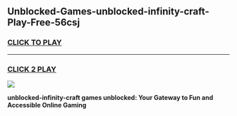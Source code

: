 
## Unblocked-Games-unblocked-infinity-craft-Play-Free-56csj
<h3>
<a href="https://premium76.site?title=unblocked-infinity-craft&ref=23A">CLICK TO PLAY</a></h3>
<hr>

<h3>
<a href="https://premium76.site?title=unblocked-infinity-craft&ref=23A">CLICK 2 PLAY</a>
  
</h3>

<a href="https://premium76.site?title=unblocked-infinity-craft&ref=23A"><img src="https://clearcache.store/games.png"></a>


**unblocked-infinity-craft games unblocked: Your Gateway to Fun and Accessible Online Gaming**
